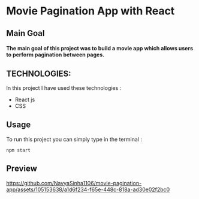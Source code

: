 # Movie Pagination App with React

## Main Goal

#### The main goal of this project was to build a movie app which allows users to perform pagination between pages.

## TECHNOLOGIES: 

In this project I have used these technologies : 
+ React js
+ CSS

## Usage 

To run this project you can simply type in the terminal : 

```
npm start
```

## Preview

https://github.com/NavyaSinha1106/movie-pagination-app/assets/105153638/a1d6f234-f65e-448c-818a-ad30e02f2bc0
